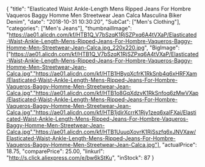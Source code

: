 {
	"title": "Elasticated Waist Ankle-Length Mens Ripped Jeans For Hombre Vaqueros Baggy Homme Men Streetwear Jean Calca Masculina Biker Denim",
	"date": "2018-10-31 10:30:20",
	"SubCat": ["Men's Clothing"],
	"categories": ["Men's Jeans"],
	"thumbnailImage": "https://ae01.alicdn.com/kf/HTB1Q_V7bSzqK1RjSZPxq6A4tVXaP/Elasticated-Waist-Ankle-Length-Mens-Ripped-Jeans-For-Hombre-Vaqueros-Baggy-Homme-Men-Streetwear-Jean-Calca.jpg_220x220.jpg",
	"BigImage": ["https://ae01.alicdn.com/kf/HTB1Q_V7bSzqK1RjSZPxq6A4tVXaP/Elasticated-Waist-Ankle-Length-Mens-Ripped-Jeans-For-Hombre-Vaqueros-Baggy-Homme-Men-Streetwear-Jean-Calca.jpg","https://ae01.alicdn.com/kf/HTB1HByqXcfrK1RkSnb4q6xHRFXam/Elasticated-Waist-Ankle-Length-Mens-Ripped-Jeans-For-Hombre-Vaqueros-Baggy-Homme-Men-Streetwear-Jean-Calca.jpg","https://ae01.alicdn.com/kf/HTB1o8GqXdzvK1RkSnfoq6zMwVXap/Elasticated-Waist-Ankle-Length-Mens-Ripped-Jeans-For-Hombre-Vaqueros-Baggy-Homme-Men-Streetwear-Jean-Calca.jpg","https://ae01.alicdn.com/kf/HTB1jdirXcrrK1Rjy1zeq6xalFXai/Elasticated-Waist-Ankle-Length-Mens-Ripped-Jeans-For-Hombre-Vaqueros-Baggy-Homme-Men-Streetwear-Jean-Calca.jpg","https://ae01.alicdn.com/kf/HTB1UuuqXovrK1RjSszfq6xJNVXaw/Elasticated-Waist-Ankle-Length-Mens-Ripped-Jeans-For-Hombre-Vaqueros-Baggy-Homme-Men-Streetwear-Jean-Calca.jpg"],
	"actualPrice": 18.75,
	"comparePrice": 25.00,
	"linkurl": "http://s.click.aliexpress.com/e/bw6kStKu",
	"inStock": 87
}

